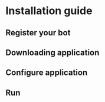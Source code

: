 # Installation guide

## Register your bot

## Downloading application

## Configure application

## Run
